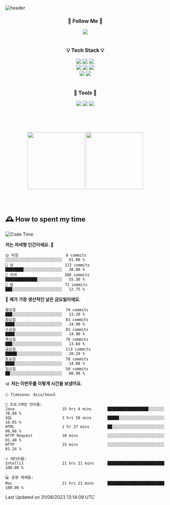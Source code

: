 ![header](https://capsule-render.vercel.app/api?type=waving&color=0:FFE29F,50:FFA99F,100:FF719A&height=300&fontAlignY=40&section=header&text=sung%20eun&fontSize=80&fontColor=FFFFFF)

<div align="center">
	<h3>🐹  Follow Me  🐹</h3>
	<a href="https://velog.io/@saeun05" target="_blank"><img src="https://img.shields.io/badge/Velog-20C997?style=flat&logo=velog&logoColor=white"/></a><br><br>
	<h3>💡  Tech Stack  💡</h3>
	<img src="https://img.shields.io/badge/Java-0078D4?style=flat"/>
	<img src="https://img.shields.io/badge/Spring-6DB33F?style=flat&logo=spring&logoColor=white"/>
	<img src="https://img.shields.io/badge/SpringBoot-6DB33F?style=flat&logo=springboot&logoColor=white"/><br>
	<img src="https://img.shields.io/badge/HTML5-E34F26?style=flat&logo=html5&logoColor=white"/>
	<img src="https://img.shields.io/badge/CSS3-1572B6?style=flat&logo=css3&logoColor=white"/>
	<img src="https://img.shields.io/badge/jQuery-0769AD?style=flat&logo=jquery&logoColor=white"/><br>
	<img src="https://img.shields.io/badge/MySQL-4479A1?style=flat&logo=mysql&logoColor=white"/>
	<img src="https://img.shields.io/badge/oracle-F80000?style=flat&logo=oracle&logoColor=white"/><br><br>
	<h3>🔦  Tools  🔦</h3>
	<img src="https://img.shields.io/badge/intelliJ IDEA-000000?style=flat&logo=intellijidea&logoColor=white"/>
	<img src="https://img.shields.io/badge/Notion-F9DC3E?style=flat&logo=notion&logoColor=white"/>
	<img src="https://img.shields.io/badge/Git-F05032?style=flat&logo=git&logoColor=white"/><br><br>
</div>

<br><br>

<div align="center">
  <img style="height:180px" src="https://github-readme-stats.vercel.app/api?username=sungeunn&show_icons=true&theme=omni&locale=kr"/>
  <img style="height:180px" src="https://github-readme-stats.vercel.app/api/top-langs/?username=sungeunn&theme=omni&layout=compact&locale=kr"/>
</div>

<br><br>

## 🕰 How to spent my time
<!--START_SECTION:waka-->
![Code Time](http://img.shields.io/badge/Code%20Time-154%20hrs%2054%20mins-blue)

**저는 저녁형 인간이에요. 🦉** 

```text
🌞 아침                     6 commits           ░░░░░░░░░░░░░░░░░░░░░░░░░   01.08 % 
🌆 낮　                     172 commits         ████████░░░░░░░░░░░░░░░░░   30.88 % 
🌃 저녁                     308 commits         ██████████████░░░░░░░░░░░   55.30 % 
🌙 밤　                     71 commits          ███░░░░░░░░░░░░░░░░░░░░░░   12.75 % 
```
📅 **제가 가장 생산적인 날은 금요일이에요.** 

```text
월요일                      74 commits          ███░░░░░░░░░░░░░░░░░░░░░░   13.29 % 
화요일                      83 commits          ████░░░░░░░░░░░░░░░░░░░░░   14.90 % 
수요일                      83 commits          ████░░░░░░░░░░░░░░░░░░░░░   14.90 % 
목요일                      76 commits          ███░░░░░░░░░░░░░░░░░░░░░░   13.64 % 
금요일                      113 commits         █████░░░░░░░░░░░░░░░░░░░░   20.29 % 
토요일                      78 commits          ████░░░░░░░░░░░░░░░░░░░░░   14.00 % 
일요일                      50 commits          ██░░░░░░░░░░░░░░░░░░░░░░░   08.98 % 
```


📊 **저는 이번주를 이렇게 시간을 보냈어요.** 

```text
🕑︎ Timezone: Asia/Seoul

💬 프로그래밍 언어들: 
Java                     15 hrs 4 mins       ██████████████████░░░░░░░   70.60 % 
SQL                      3 hrs 58 mins       █████░░░░░░░░░░░░░░░░░░░░   18.65 % 
HTML                     1 hr 27 mins        ██░░░░░░░░░░░░░░░░░░░░░░░   06.86 % 
HTTP Request             18 mins             ░░░░░░░░░░░░░░░░░░░░░░░░░   01.48 % 
HTTP                     15 mins             ░░░░░░░░░░░░░░░░░░░░░░░░░   01.24 % 

🔥 에디터들: 
IntelliJ                 21 hrs 21 mins      █████████████████████████   100.00 % 

💻 운영 체제들: 
Mac                      21 hrs 21 mins      █████████████████████████   100.00 % 
```


 Last Updated on 31/08/2023 13:14:09 UTC
<!--END_SECTION:waka-->
